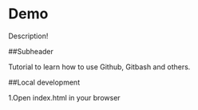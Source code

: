  # Demo

 Description!

 ##Subheader

 Tutorial to learn how to use Github, Gitbash and others.

 ##Local development

 1.Open index.html in your browser
